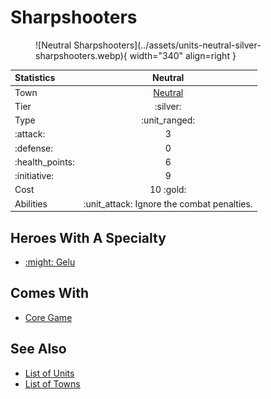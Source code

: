 # Sharpshooters

<figure markdown="span">
    ![Neutral Sharpshooters](../assets/units-neutral-silver-sharpshooters.webp){ width="340" align=right }
</figure>


| Statistics | Neutral |
| :--- | :---: |
| Town | [Neutral](../towns/neutral.md) |
| Tier | :silver: |
| Type | :unit_ranged: |
| :attack: | 3 |
| :defense: | 0 |
| :health_points: | 6 |
| :initiative: | 9 |
| Cost | 10 :gold: |
| Abilities | :unit_attack: Ignore the combat penalties. |


## Heroes With A Specialty

- [:might: Gelu](../heroes/gelu.md#specialty)


## Comes With

- [Core Game](../content.md)


## See Also

- [List of Units](index.md)
- [List of Towns](../towns/index.md)